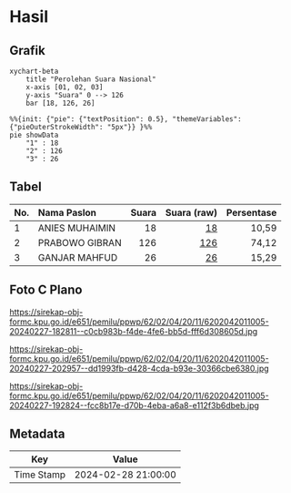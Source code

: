# Hasil

## Grafik

```mermaid
xychart-beta
    title "Perolehan Suara Nasional"
    x-axis [01, 02, 03]
    y-axis "Suara" 0 --> 126
    bar [18, 126, 26]
```

```mermaid
%%{init: {"pie": {"textPosition": 0.5}, "themeVariables": {"pieOuterStrokeWidth": "5px"}} }%%
pie showData
    "1" : 18
    "2" : 126
    "3" : 26
```

## Tabel

| No. | Nama Paslon    | Suara | Suara (raw) | Persentase |
|:--- |:-------------- | -----:| -----------:| ----------:|
| 1   | ANIES MUHAIMIN | 18    | [18][p-1]   | 10,59      |
| 2   | PRABOWO GIBRAN | 126   | [126][p-2]  | 74,12      |
| 3   | GANJAR MAHFUD  | 26    | [26][p-3]   | 15,29      |


[p-1]: https://github.com/gigit-pemilu/pemilu-2024/blob/main/pilpres/hitung-suara/sub/62-kalimantan-tengah/sub/02-kotawaringin-timur/sub/04-parenggean/sub/2011-karang-tunggal/sub/005-tps/sub/paslon-1.txt
[p-2]: https://github.com/gigit-pemilu/pemilu-2024/blob/main/pilpres/hitung-suara/sub/62-kalimantan-tengah/sub/02-kotawaringin-timur/sub/04-parenggean/sub/2011-karang-tunggal/sub/005-tps/sub/paslon-2.txt
[p-3]: https://github.com/gigit-pemilu/pemilu-2024/blob/main/pilpres/hitung-suara/sub/62-kalimantan-tengah/sub/02-kotawaringin-timur/sub/04-parenggean/sub/2011-karang-tunggal/sub/005-tps/sub/paslon-3.txt

## Foto C Plano

https://sirekap-obj-formc.kpu.go.id/e651/pemilu/ppwp/62/02/04/20/11/6202042011005-20240227-182811--c0cb983b-f4de-4fe6-bb5d-fff6d308605d.jpg

https://sirekap-obj-formc.kpu.go.id/e651/pemilu/ppwp/62/02/04/20/11/6202042011005-20240227-202957--dd1993fb-d428-4cda-b93e-30366cbe6380.jpg

https://sirekap-obj-formc.kpu.go.id/e651/pemilu/ppwp/62/02/04/20/11/6202042011005-20240227-192824--fcc8b17e-d70b-4eba-a6a8-e112f3b6dbeb.jpg


## Metadata

| Key        | Value               |
| ---------- | ------------------- |
| Time Stamp | 2024-02-28 21:00:00 |



